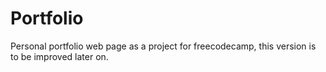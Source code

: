 # Portfolio

Personal portfolio web page as a project for freecodecamp, this version is to be improved later on.
